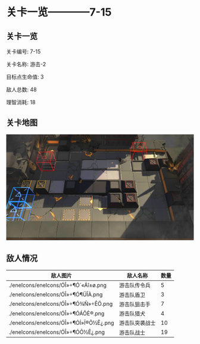 # 关卡一览————7-15


## 关卡一览

关卡编号: 7-15

关卡名称: 游击-2

目标点生命值: 3

敌人总数: 48

理智消耗: 18


## 关卡地图
![7-15](./oprMap/7-15.png)

## 敌人情况

| 敌人图片 | 敌人名称 | 数量  |
|---------|-----|-----|
| ./eneIcons/eneIcons/ÓÎ»÷¶Ó´«Áî±ø.png| 游击队传令兵  |   5  |
| ./eneIcons/eneIcons/ÓÎ»÷¶Ó¶ÜÎÀ.png| 游击队盾卫  |   3  |
| ./eneIcons/eneIcons/ÓÎ»÷¶Ó¾Ñ»÷ÊÖ.png| 游击队狙击手  |   7  |
| ./eneIcons/eneIcons/ÓÎ»÷¶ÓÁÔÈ®.png| 游击队猎犬  |   4  |
| ./eneIcons/eneIcons/ÓÎ»÷¶ÓÍ»Ï®Õ½Ê¿.png| 游击队突袭战士  |   10  |
| ./eneIcons/eneIcons/ÓÎ»÷¶ÓÕ½Ê¿.png| 游击队战士  |   19  |
